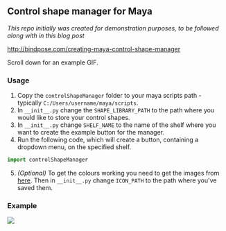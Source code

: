 ## Control shape manager for Maya
*This repo initially was created for demonstration purposes, to be followed along with in this blog post*

http://bindpose.com/creating-maya-control-shape-manager

Scroll down for an example GIF.

### Usage
1. Copy the `controlShapeManager` folder to your maya scripts path - typically `C:/Users/username/maya/scripts`.
2. In `__init__.py` change the `SHAPE_LIBRARY_PATH` to the path where you would like to store your control shapes.
3. In `__init__.py` change `SHELF_NAME` to the name of the shelf where you want to create the example button for the manager.
4. Run the following code, which will create a button, containing a dropdown menu, on the specified shelf.
```python
import controlShapeManager
```
5. *(Optional)* To get the colours working you need to get the images from [here](https://www.dropbox.com/sh/osdatp13h01coz7/AAB9pCYP9uBZRaVRjYKqIk--a?dl=1). Then in `__init__.py` change `ICON_PATH` to the path where you've saved them.

### Example
![](http://bindpose.com/wp-content/uploads/2017/05/2017-05-01_08-54-21.gif)



